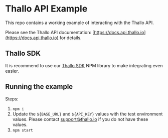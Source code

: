 # Thallo API Example
This repo contains a working example of interacting with the Thallo API.

Please see the Thallo API documentation: [https://docs.api.thallo.io](https://docs.api.thallo.io) for details.

## Thallo SDK
It is recommend to use our [Thallo SDK](TKTK) NPM library to make integrating even easier.

## Running the example
Steps:
1. `npm i`
2. Update the `${BASE_URL}` and `${API_KEY}` values with the test environment values. Please contact [support@thallo.io](mailto:support@thallo.io?subject=Thallo%20API%20Test%20Environment%20Access%20Request) if you do not have these values.
3. `npm start`